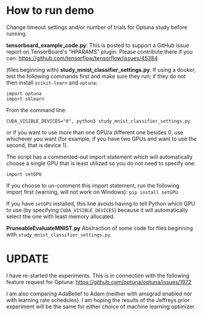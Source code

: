 # How to run demo

Change timeout settings and/or number of trials for Optuna study before running.

**tensorboard_example_code.py**:
This is posted to support a GitHub issue report on TensorBoard's "HPARAMS" plugin.  Please contribute there if you can:
https://github.com/tensorflow/tensorflow/issues/45384

(files beginning with) **study_mnist_classifier_settings.py**:
If using a docker, test the following commands first and make sure they run; if they do not then install `scikit-learn` and `optuna`:

```
import optuna
import sklearn
```

From the command line:

```
CUDA_VISIBLE_DEVICES="0", python3 study_mnist_classifier_settings.py
```

or if you want to use more than one GPU/a different one besides 0, use whichever you want (for example, if you have two GPUs and want to use the second, that is device 1).

The script has a commented-out import statement which will automatically choose a single GPU that is least utilized so you do not need to specify one:

`import setGPU`

If you choose to un-comment this import statement, run the following import first (warning, will not work on Windows):
`pip install setGPU`

If you have `setGPU` installed, this line avoids having to tell Python which GPU to use (by specifying `CUDA_VISIBLE_DEVICES`) because it will automatically select the one with least memory allocated.

**PruneableEvaluateMNIST.py**
Abstraction of some code for files beginning with `study_mnist_classifier_settings.py`.

# UPDATE

I have re-started the experiments.  This is in connection with the following feature request for Optuna:
https://github.com/optuna/optuna/issues/1972

I am also comparing AdaBelief to Adam (neither with amsgrad enabled nor with learning rate schedules).  I am hoping the results of the Jeffreys prior experiment will be the same for either choice of machine learning optimizer.
